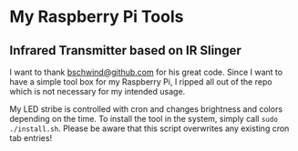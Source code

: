 My Raspberry Pi Tools
=====================

Infrared Transmitter based on IR Slinger
----------------------------------------

I want to thank bschwind@github.com for his great code. Since I want to have a simple tool
box for my Raspberry Pi, I ripped all out of the repo which is not necessary for my intended usage.

My LED stribe is controlled with cron and changes brightness and colors depending on the time.
To install the tool in the system, simply call `sudo ./install.sh`. Please be aware that this
script overwrites any existing cron tab entries!
